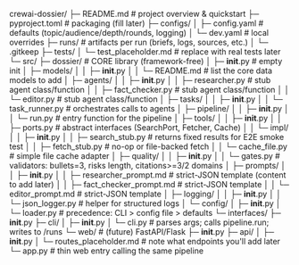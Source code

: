 crewai-dossier/
├─ README.md                               # project overview & quickstart
├─ pyproject.toml                          # packaging (fill later)
├─ configs/
│  ├─ config.yaml                          # defaults (topic/audience/depth/rounds, logging)
│  └─ dev.yaml                             # local overrides
├─ runs/                                   # artifacts per run (briefs, logs, sources, etc.)
│  └─ .gitkeep
├─ tests/
│  └─ test_placeholder.md                  # replace with real tests later
└─ src/
   ├─ dossier/                             # CORE library (framework-free)
   │  ├─ __init__.py                       # empty init
   │  ├─ models/
   │  │  ├─ __init__.py
   │  │  └─ README.md                      # list the core data models to add
   │  ├─ agents/
   │  │  ├─ __init__.py
   │  │  ├─ researcher.py                  # stub agent class/function
   │  │  ├─ fact_checker.py                # stub agent class/function
   │  │  └─ editor.py                      # stub agent class/function
   │  ├─ tasks/
   │  │  ├─ __init__.py
   │  │  └─ task_runner.py                 # orchestrates calls to agents
   │  ├─ pipeline/
   │  │  ├─ __init__.py
   │  │  └─ run.py                         # entry function for the pipeline
   │  ├─ tools/
   │  │  ├─ __init__.py
   │  │  ├─ ports.py                       # abstract interfaces (SearchPort, Fetcher, Cache)
   │  │  └─ impl/
   │  │     ├─ __init__.py
   │  │     ├─ search_stub.py              # returns fixed results for E2E smoke test
   │  │     ├─ fetch_stub.py               # no-op or file-backed fetch
   │  │     └─ cache_file.py               # simple file cache adapter
   │  ├─ quality/
   │  │  ├─ __init__.py
   │  │  └─ gates.py                       # validators: bullets=3, risks length, citations>=3/2 domains
   │  ├─ prompts/
   │  │  ├─ __init__.py
   │  │  ├─ researcher_prompt.md           # strict-JSON template (content to add later)
   │  │  ├─ fact_checker_prompt.md         # strict-JSON template
   │  │  └─ editor_prompt.md               # strict-JSON template
   │  ├─ logging/
   │  │  ├─ __init__.py
   │  │  └─ json_logger.py                 # helper for structured logs
   │  └─ config/
   │     ├─ __init__.py
   │     └─ loader.py                      # precedence: CLI > config file > defaults
   └─ interfaces/
      ├─ __init__.py
      ├─ cli/
      │  ├─ __init__.py
      │  └─ cli.py                         # parses args; calls pipeline.run; writes to /runs
      └─ web/                              # (future) FastAPI/Flask
         ├─ __init__.py
         ├─ api/
         │  ├─ __init__.py
         │  └─ routes_placeholder.md       # note what endpoints you'll add later
         └─ app.py                         # thin web entry calling the same pipeline

